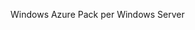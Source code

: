 <Token xmlns:xlink="http://www.w3.org/1999/xlink">Windows Azure Pack per Windows Server</Token>

<!--HONumber=Mar16_HO1-->


